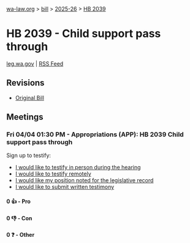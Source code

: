 [wa-law.org](/) > [bill](/bill/) > [2025-26](/bill/2025-26/) > [HB 2039](/bill/2025-26/hb/2039/)

# HB 2039 - Child support pass through
[leg.wa.gov](https://app.leg.wa.gov/billsummary?BillNumber=2039&Year=2025&Initiative=false) | [RSS Feed](./rss.xml)

## Revisions
* [Original Bill](1/)

## Meetings
### Fri 04/04 01:30 PM - Appropriations (APP): HB 2039 Child support pass through
Sign up to testify:
* [I would like to testify in person during the hearing](https://app.leg.wa.gov/csi/Testifier/Add?chamber=House&mId=33248&aId=166603&caId=26813&tId=1)
* [I would like to testify remotely](https://app.leg.wa.gov/csi/Testifier/Add?chamber=House&mId=33248&aId=166603&caId=26813&tId=2)
* [I would like my position noted for the legislative record](https://app.leg.wa.gov/csi/Testifier/Add?chamber=House&mId=33248&aId=166603&caId=26813&tId=3)
* [I would like to submit written testimony](https://app.leg.wa.gov/csi/Testifier/Add?chamber=House&mId=33248&aId=166603&caId=26813&tId=4)

#### 0 👍 - Pro

#### 0 👎 - Con

#### 0 ❓ - Other
